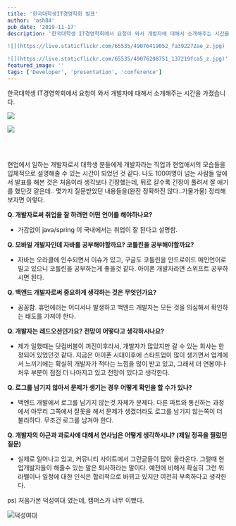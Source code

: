```yaml
---
title: '한국대학생IT경영학회 발표'
author: 'ash84'
pub_date: '2019-11-17'
description: '한국대학생 IT경영학회에서 요청이 와서 개발자에 대해서 소개해주는 시간을 가졌습니다. 

![](https://live.staticflickr.com/65535/49076419052_fa392272ae_z.jpg)

![](https://live.staticflickr.com/65535/49076208751_137219fca5_z.jpg)'
featured_image: ''
tags: ['Developer', 'presentation', 'conference']
---
```


한국대학생 IT경영학회에서 요청이 와서 개발자에 대해서 소개해주는 시간을 가졌습니다. 

![](https://live.staticflickr.com/65535/49076419052_fa392272ae_z.jpg)

![](https://live.staticflickr.com/65535/49076208751_137219fca5_z.jpg)

<br/>
 <script async class="speakerdeck-embed" data-id="f7ec561cc04b4beb8631cc5242e82868" data-ratio="1.77777777777778" src="https://speakerdeck.com/assets/embed.js"></script>
<br/>

현업에서 일하는 개발자로서 대학생 분들에게 개발자라는 직업과 현업에서의 모습들을 입체적으로 설명해줄 수 있는 시간이 되었던 것 같다. 나도 100여명이 넘는 사람들 앞에서 발표를 해본 것은 처음이라 생각보다 긴장했는데, 뒤로 갈수록 긴장이 풀려서 잘 애기를 했던것 같은데.. 몇가지 질문받았던 내용들을(완전 정확하진 않다..가물가물) 정리해보자면 이렇다. 

**Q. 개발자로써 취업을 잘 하려면 어떤 언어를 해야하나요?** 

- 가감없이 java/spring 이 국내에서는 취업이 잘 된다고 설명함.

**Q. 모바일 개발자인데 자바를 공부해야할까요? 코틀린을 공부해야할까요?** 

- 자바는 오라클에 인수되면서 이슈가 있고, 구글도 코틀린을 안드로이드 메인언어로 밀고 있으니 코틀린을 공부하는게 좋을것 같다. 아이폰 개발자라면 스위프트 공부하시면 된다.

**Q. 백엔드 개발자로써 중요하게 생각하는 것은 무엇인가요?** 

- 꼼꼼함. 휴먼에러는 어디서나 발생하고 백엔드 개발자는 모든 것을 의심해서 확인하는 태도를 가져야 한다.

**Q. 개발자는 레드오션인가요? 전망이 어떻다고 생각하시나요?** 

- 제가 일했때는 닷컴버블이 꺼진이후라서, 개발자가 많았지만 갈 수 있는 회사는 한정되어 있었던것 같다. 지금은 아이폰 시대이후에 스타트업이 많이 생기면서 업계에서 느끼기에는 확실히 개발자가 적다는 느낌을 많이 받고 있고, 그래서 더 연봉이나 처우 부분이 점점 더 나아지고 있고 전망이 있다고 생각한다.

**Q. 로그를 남기지 않아서 문제가 생기는 경우 어떻게 확인을 할 수가 있나?** 

- 백엔드 개발에서 로그를 남기지 않는것 자체가 문제다. 다른 파트와 통신하는 과정에서 아무리 그쪽에서 잘못을 해서 문제가 생겼더라도 로그를 남기지 않는쪽이 더 불리하다. 무조건 로그를 남겨야 한다.

**Q. 개발자의 야근과 과로사에 대해서 연사님은 어떻게 생각하시냐? (제일 정곡을 찔렀던 질문)**

- 실제로 일어나고 있고, 커뮤니티 사이트에서 그런글들이 많이 올라온다. 그럴때 현업개발자들이 해줄수 있는 말은 퇴사하라는 말이다. 예전에 비해서 확실히 그런 워라벨이나 일정에 대한 인식은 합리적으로 바뀌고 있지만 여전히 부족하다고 생각한다.

ps) 처음가본 덕성여대 였는데, 캠퍼스가 너무 이뻤다.

![덕성여대](https://live.staticflickr.com/65535/49075703013_c081085de9_z.jpg)
